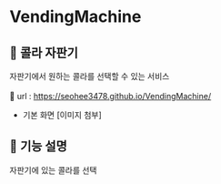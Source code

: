 # VendingMachine

## 📍 콜라 자판기
자판기에서 원하는 콜라를 선택할 수 있는 서비스
<br>
<br>
🔗 url : https://seohee3478.github.io/VendingMachine/

- 기본 화면
[이미지 첨부]

## 📍 기능 설명
자판기에 있는 콜라를 선택
